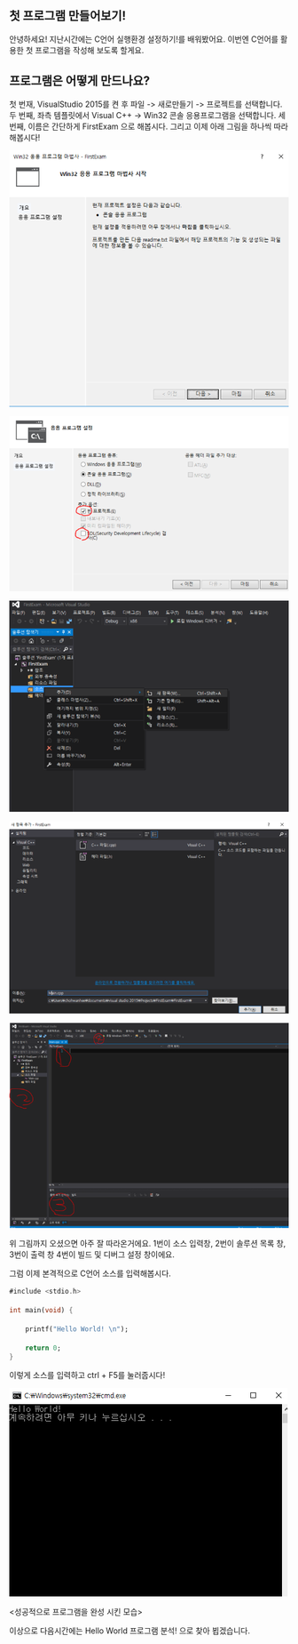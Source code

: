 ## 첫 프로그램 만들어보기!

안녕하세요! 지난시간에는 C언어 실행환경 설정하기!를 배워봤어요. 이번엔 C언어를 활용한 첫 프로그램을 작성해 보도록 할게요.

## 프로그램은 어떻게 만드나요?

첫 번재, VisualStudio 2015를 켠 후 파일 -> 새로만들기 -> 프로젝트를 선택합니다.
두 번째, 좌측 템플릿에서 Visual C++ -> Win32 콘솔 응용프로그램을 선택합니다.
세 번째, 이름은 간단하게 FirstExam 으로 해봅시다.
그리고 이제 아래 그림을 하나씩 따라해봅시다!

![](./3-1.png)

![](./3-2.png)

![](./3-3.png)

![](./3-4.png)

![](./3-5.png)


위 그림까지 오셨으면 아주 잘 따라온거에요.
 1번이 소스 입력창,
 2번이 솔루션 목록 창,
 3번이 출력 창
 4번이 빌드 및 디버그 설정 창이에요.

그럼 이제 본격적으로 C언어 소스를 입력해봅시다.

```dart
#include <stdio.h> 
 
int main(void) {
    
    printf("Hello World! \n");
 
    return 0;
}
```


이렇게 소스를 입력하고 ctrl + F5를 눌러줍시다!


![](./3-6.png)

<성공적으로 프로그램을 완성 시킨 모습>


이상으로 다음시간에는 Hello World 프로그램 분석! 으로 찾아 뵙겠습니다.

 

